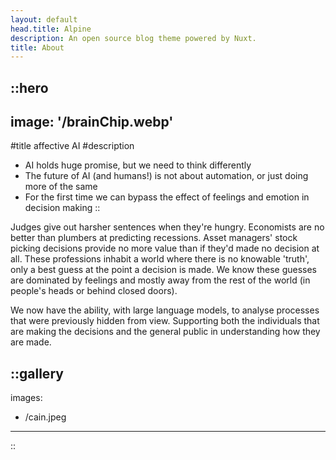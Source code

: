 ```yaml
---
layout: default
head.title: Alpine
description: An open source blog theme powered by Nuxt.
title: About
---
```


::hero
---
image: '/brainChip.webp'
---
#title
affective AI
#description
- AI holds huge promise, but we need to think differently
- The future of AI (and humans!) is not about automation, or just doing more of the same
- For the first time we can bypass the effect of feelings and emotion in decision making
::

Judges give out harsher sentences when they're hungry. Economists are no better than plumbers at predicting recessions. Asset managers' stock picking decisions provide no more value than if they'd made no decision at all.  These professions inhabit a world where there is no knowable 'truth', only a best guess at the point a decision is made.  We know these guesses are dominated by feelings and mostly away from the rest of the world (in people's heads or behind closed doors).

We now have the ability, with large language models, to analyse processes that were previously hidden from view. Supporting both the individuals that are making the decisions and the general public in understanding how they are made. 

::gallery
---
images:
  - /cain.jpeg
---
::
